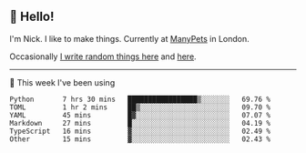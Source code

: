 ## 👋 Hello! 

I'm Nick. I like to make things. Currently at [ManyPets](https://manypets.com) in London.

Occasionally [I write random things here](https://nicksnell.com) and [here](https://twitter.com/nicksnell).

-------

🚀 This week I've been using

<!--START_SECTION:waka-->

```text
Python       7 hrs 30 mins   █████████████████▒░░░░░░░   69.76 %
TOML         1 hr 2 mins     ██▒░░░░░░░░░░░░░░░░░░░░░░   09.70 %
YAML         45 mins         █▓░░░░░░░░░░░░░░░░░░░░░░░   07.07 %
Markdown     27 mins         █░░░░░░░░░░░░░░░░░░░░░░░░   04.19 %
TypeScript   16 mins         ▓░░░░░░░░░░░░░░░░░░░░░░░░   02.49 %
Other        15 mins         ▓░░░░░░░░░░░░░░░░░░░░░░░░   02.43 %
```

<!--END_SECTION:waka-->
